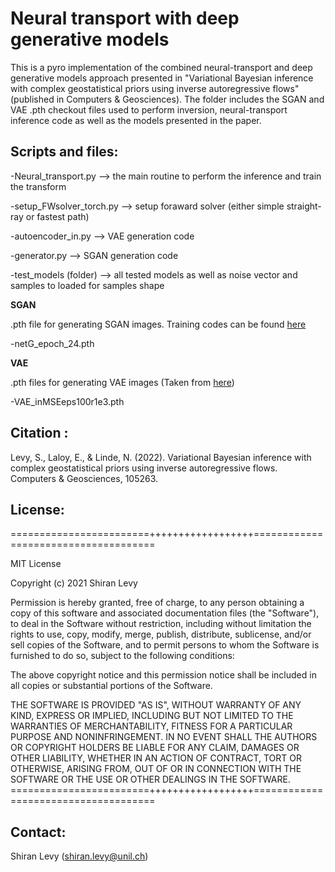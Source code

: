 # Neural transport with deep generative models

This is a pyro implementation of the combined neural-transport and deep generative models approach presented in "Variational Bayesian inference with complex geostatistical priors using inverse autoregressive flows" (published in Computers & Geosciences). 
The folder includes the SGAN and VAE .pth checkout files used to perform inversion, neural-transport inference code as well as the models presented
in the paper.

## Scripts and files:

-Neural_transport.py        --> the main routine to perform the inference and train the transform 

-setup_FWsolver_torch.py    --> setup foraward solver (either simple straight-ray or fastest path)

-autoencoder_in.py          --> VAE generation code

-generator.py               --> SGAN generation code

-test_models (folder)       --> all tested models as well as noise vector and samples to loaded for samples shape

**SGAN**

.pth file for generating SGAN images. Training codes can be found [here](https://github.com/elaloy/gan_for_gradient_based_inv/tree/master/training)

-netG_epoch_24.pth

**VAE**

.pth files for generating VAE images (Taken from [here](https://github.com/jlalvis/VAE_SGD/tree/master/VAE))

-VAE_inMSEeps100r1e3.pth 

## Citation :

Levy, S., Laloy, E., & Linde, N. (2022). Variational Bayesian inference with complex geostatistical priors using inverse autoregressive flows. Computers & Geosciences, 105263.

## License:
========================++++++++++++++++++=====================================

MIT License

Copyright (c) 2021 Shiran Levy

Permission is hereby granted, free of charge, to any person obtaining a copy
of this software and associated documentation files (the "Software"), to deal
in the Software without restriction, including without limitation the rights
to use, copy, modify, merge, publish, distribute, sublicense, and/or sell
copies of the Software, and to permit persons to whom the Software is
furnished to do so, subject to the following conditions:

The above copyright notice and this permission notice shall be included in all
copies or substantial portions of the Software.

THE SOFTWARE IS PROVIDED "AS IS", WITHOUT WARRANTY OF ANY KIND, EXPRESS OR
IMPLIED, INCLUDING BUT NOT LIMITED TO THE WARRANTIES OF MERCHANTABILITY,
FITNESS FOR A PARTICULAR PURPOSE AND NONINFRINGEMENT. IN NO EVENT SHALL THE
AUTHORS OR COPYRIGHT HOLDERS BE LIABLE FOR ANY CLAIM, DAMAGES OR OTHER
LIABILITY, WHETHER IN AN ACTION OF CONTRACT, TORT OR OTHERWISE, ARISING FROM,
OUT OF OR IN CONNECTION WITH THE SOFTWARE OR THE USE OR OTHER DEALINGS IN THE
SOFTWARE.
========================++++++++++++++++++=====================================

## Contact:

Shiran Levy (shiran.levy@unil.ch)
